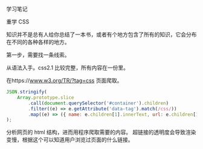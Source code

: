 学习笔记

重学 CSS

知识并不是总有人给你总结了一本书，或者有个地方包含了所有的知识，它会分布在不同的各种各样的地方。

第一步，需要找一条线索。

从语法入手。css2.1 比较完整，所有内容在一份里。

在https://www.w3.org/TR/?tag=css 页面爬取。

```js
JSON.stringify(
    Array.prototype.slice
        .call(document.querySelector('#container').children)
        .filter((e) => e.getAttribute('data-tag').match(/css/))
        .map((e) => ({ name: e.children[1].innerText, url: e.children[1].children[0].href }))
);
```

分析网页的 html 结构，进而用程序爬取需要的内容。
超链接的透明度会导致渲染变慢，根据这个可以知道用户浏览过页面的什么链接。
